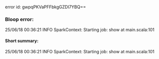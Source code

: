 error id: gwpqPKVaPFFbkgGZDI7YBQ==
### Bloop error:

25/06/18 00:36:21 INFO SparkContext: Starting job: show at main.scala:101
#### Short summary: 

25/06/18 00:36:21 INFO SparkContext: Starting job: show at main.scala:101